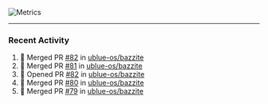 ![Metrics](https://metrics.lecoq.io/KyleGospo?template=classic&base=header%2C%20activity%2C%20community%2C%20repositories%2C%20metadata&base.indepth=false&base.hireable=false&base.skip=false&config.timezone=America%2FLos_Angeles)

---
### Recent Activity
<!--START_SECTION:activity-->
1. 🎉 Merged PR [#82](https://github.com/ublue-os/bazzite/pull/82) in [ublue-os/bazzite](https://github.com/ublue-os/bazzite)
2. 🎉 Merged PR [#81](https://github.com/ublue-os/bazzite/pull/81) in [ublue-os/bazzite](https://github.com/ublue-os/bazzite)
3. 💪 Opened PR [#82](https://github.com/ublue-os/bazzite/pull/82) in [ublue-os/bazzite](https://github.com/ublue-os/bazzite)
4. 🎉 Merged PR [#80](https://github.com/ublue-os/bazzite/pull/80) in [ublue-os/bazzite](https://github.com/ublue-os/bazzite)
5. 🎉 Merged PR [#79](https://github.com/ublue-os/bazzite/pull/79) in [ublue-os/bazzite](https://github.com/ublue-os/bazzite)
<!--END_SECTION:activity-->
